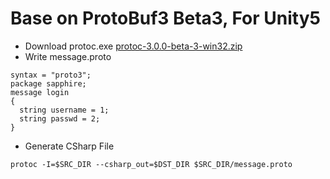 # Base on ProtoBuf3 Beta3, For Unity5
* Download protoc.exe
[protoc-3.0.0-beta-3-win32.zip](https://github.com/google/protobuf/releases)
* Write message.proto
```
syntax = "proto3";
package sapphire;
message login
{
  string username = 1;
  string passwd = 2;
}
```
* Generate CSharp File
```
protoc -I=$SRC_DIR --csharp_out=$DST_DIR $SRC_DIR/message.proto
```
